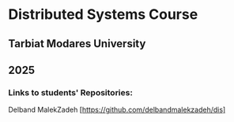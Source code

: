 # Distributed Systems Course
## Tarbiat Modares University
## 2025

### Links to students' Repositories:
Delband MalekZadeh [https://github.com/delbandmalekzadeh/dis]
